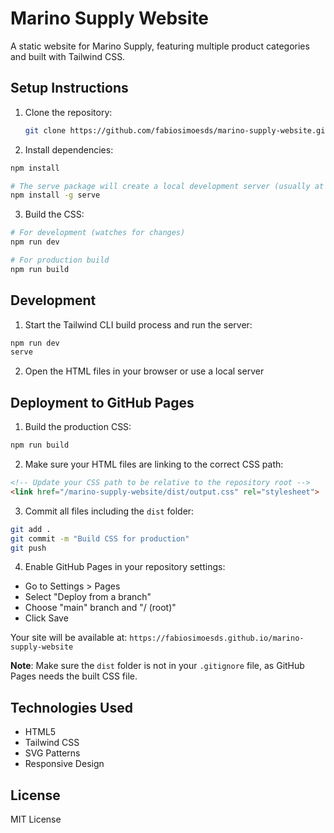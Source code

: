 # Marino Supply Website

A static website for Marino Supply, featuring multiple product categories and built with Tailwind CSS.

## Setup Instructions

1. Clone the repository:
   ```bash
   git clone https://github.com/fabiosimoesds/marino-supply-website.git
   ```

2. Install dependencies:
```bash
npm install

# The serve package will create a local development server (usually at http://localhost:3000) 
npm install -g serve
```

3. Build the CSS:
```bash
# For development (watches for changes)
npm run dev

# For production build
npm run build
```

## Development

1. Start the Tailwind CLI build process and run the server:
```bash
npm run dev
serve
```

2. Open the HTML files in your browser or use a local server

## Deployment to GitHub Pages

1. Build the production CSS:
```bash
npm run build
```

2. Make sure your HTML files are linking to the correct CSS path:
```html
<!-- Update your CSS path to be relative to the repository root -->
<link href="/marino-supply-website/dist/output.css" rel="stylesheet">
```

3. Commit all files including the `dist` folder:
```bash
git add .
git commit -m "Build CSS for production"
git push
```

4. Enable GitHub Pages in your repository settings:
- Go to Settings > Pages
- Select "Deploy from a branch"
- Choose "main" branch and "/ (root)"
- Click Save

Your site will be available at: `https://fabiosimoesds.github.io/marino-supply-website`

**Note**: Make sure the `dist` folder is not in your `.gitignore` file, as GitHub Pages needs the built CSS file.

## Technologies Used
- HTML5
- Tailwind CSS
- SVG Patterns
- Responsive Design

## License
MIT License